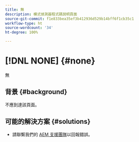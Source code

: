 ```yaml
---
title: 無
description: 模式偵測器程式碼說明頁面
source-git-commit: f1e833bea35ef3b412936d529b14bff6f1cb35c1
workflow-type: ht
source-wordcount: '34'
ht-degree: 100%

---
```



# [!DNL NONE] {#none}

無

## 背景 {#background}

不應到達該頁面。

## 可能的解決方案 {#solutions}

* 請聯繫我們的 [AEM 支援團隊](https://helpx.adobe.com/tw/enterprise/using/support-for-experience-cloud.html)以回報錯誤。
